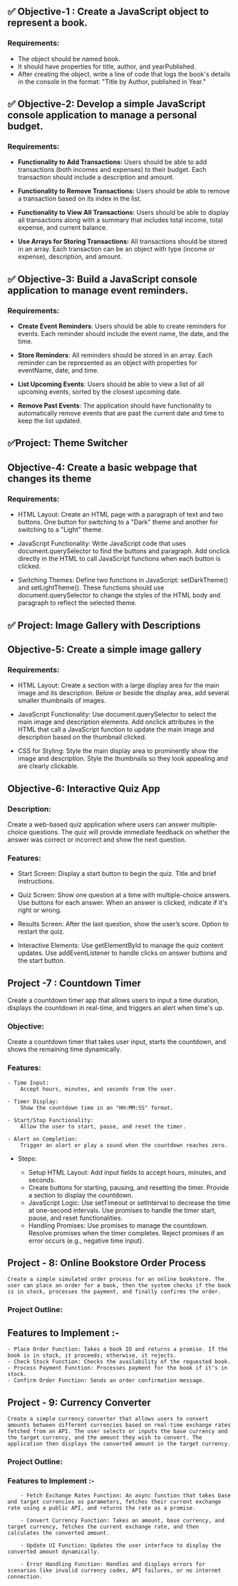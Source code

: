 ## ✅ Objective-1 : Create a JavaScript object to represent a book.

### Requirements:

- The object should be named book.
- It should have properties for title, author, and yearPublished.
- After creating the object, write a line of code that logs the book's details in the console in the format:   "Title by Author, published in Year."


## ✅ Objective-2: Develop a simple JavaScript console application to manage a personal budget.

### Requirements:

- **Functionality to Add Transactions:** 
    Users should be able to add transactions (both incomes and expenses) to their budget. Each transaction should include a description and amount.

- **Functionality to Remove Transactions:**
    Users should be able to remove a transaction based on its index in the list.

- **Functionality to View All Transactions:** 
    Users should be able to display all transactions along with a summary that includes total income, total expense, and current balance.

- **Use Arrays for Storing Transactions:** 
    All transactions should be stored in an array. Each transaction can be an object with type (income or expense), description, and amount.



## ✅ Objective-3: Build a JavaScript console application to manage event reminders.

### Requirements:

- **Create Event Reminders**:
    Users should be able to create reminders for events. Each reminder should include the event name, the date, and the time.

- **Store Reminders**:
    All reminders should be stored in an array. Each reminder can be represented as an object with properties for eventName, date, and time.

- **List Upcoming Events**:
    Users should be able to view a list of all upcoming events, sorted by the closest upcoming date.

- **Remove Past Events**:
    The application should have functionality to automatically remove events that are past the current date and time to keep the list updated.


##  ✅Project: Theme Switcher

## Objective-4:  Create a basic webpage that changes its theme

### Requirements:

- HTML Layout:
    Create an HTML page with a paragraph of text and two buttons.
    One button for switching to a "Dark" theme and another for switching to a "Light" theme.

- JavaScript Functionality:
    Write JavaScript code that uses document.querySelector to find the buttons and paragraph.
    Add onclick directly in the HTML to call JavaScript functions when each button is clicked.

- Switching Themes:
    Define two functions in JavaScript: setDarkTheme() and setLightTheme().
    These functions should use document.querySelector to change the styles of the HTML body and paragraph to reflect the selected theme.


## ✅ Project: Image Gallery with Descriptions

## Objective-5: Create a simple image gallery 

### Requirements:

- HTML Layout:
    Create a section with a large display area for the main image and its description.
    Below or beside the display area, add several smaller thumbnails of images.

- JavaScript Functionality:
    Use document.querySelector to select the main image and description elements.
    Add onclick attributes in the HTML that call a JavaScript function to update the main image and description based on the thumbnail clicked.

- CSS for Styling:
    Style the main display area to prominently show the image and description.
    Style the thumbnails so they look appealing and are clearly clickable.


 
## Objective-6: Interactive Quiz App

### Description:

Create a web-based quiz application where users can answer multiple-choice questions. The quiz will provide immediate feedback on whether the answer was correct or incorrect and show the next question.

### Features:

- Start Screen:
    Display a start button to begin the quiz.
    Title and brief instructions.

- Quiz Screen:
    Show one question at a time with multiple-choice answers.
    Use buttons for each answer.
    When an answer is clicked, indicate if it's right or wrong.

- Results Screen:
    After the last question, show the user’s score.
    Option to restart the quiz.

- Interactive Elements:
    Use getElementById to manage the quiz content updates.
    Use addEventListener to handle clicks on answer buttons and the start button.


## Project -7 : Countdown Timer
Create a countdown timer app that allows users to input a time duration, displays the countdown in real-time, and triggers an alert when time's up.

### Objective:
Create a countdown timer that takes user input, starts the countdown, and shows the remaining time dynamically.

### Features:
    
    - Time Input:
        Accept hours, minutes, and seconds from the user.
    
    - Timer Display:
        Show the countdown time in an "HH:MM:SS" format.

    - Start/Stop Functionality:
        Allow the user to start, pause, and reset the timer.

    - Alert on Completion:
        Trigger an alert or play a sound when the countdown reaches zero.

* Steps:
    
    - Setup HTML Layout:
        Add input fields to accept hours, minutes, and seconds.
    - Create buttons for starting, pausing, and resetting the timer.
        Provide a section to display the countdown.
    - JavaScript Logic:
        Use setTimeout or setInterval to decrease the time at one-second intervals.
        Use promises to handle the timer start, pause, and reset functionalities.
    - Handling Promises:
        Use promises to manage the countdown.
        Resolve promises when the timer completes.
        Reject promises if an error occurs (e.g., negative time input).



## Project - 8: Online Bookstore Order Process
    Create a simple simulated order process for an online bookstore. The user can place an order for a book, then the system checks if the book is in stock, processes the payment, and finally confirms the order.

### Project Outline:

## Features to Implement :-

    - Place Order Function: Takes a book ID and returns a promise. If the book is in stock, it proceeds; otherwise, it rejects.
    - Check Stock Function: Checks the availability of the requested book.
    - Process Payment Function: Processes payment for the book if it's in stock.
    - Confirm Order Function: Sends an order confirmation message.


## Project - 9: Currency Converter
    Create a simple currency converter that allows users to convert amounts between different currencies based on real-time exchange rates fetched from an API. The user selects or inputs the base currency and the target currency, and the amount they wish to convert. The application then displays the converted amount in the target currency.

### Project Outline:
    
### Features to Implement :- 
        
        - Fetch Exchange Rates Function: An async function that takes base and target currencies as parameters, fetches their current exchange  rate using a public API, and returns the rate as a promise.
        
        - Convert Currency Function: Takes an amount, base currency, and target currency, fetches the current exchange rate, and then calculates the converted amount.
        
        - Update UI Function: Updates the user interface to display the converted amount dynamically.
        
        - Error Handling Function: Handles and displays errors for scenarios like invalid currency codes, API failures, or no internet connection.